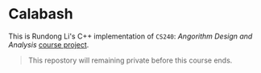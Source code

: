 # Calabash
This is Rundong Li's C++ implementation of `CS240`: *Angorithm Design and Analysis* 
[course project](https://github.com/meijun/calabash).

> This repostory will remaining private before this course ends.

